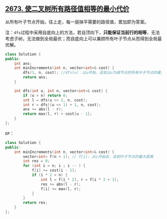 ## [2673. 使二叉树所有路径值相等的最小代价](https://leetcode.cn/problems/make-costs-of-paths-equal-in-a-binary-tree/)

从所有叶子节点开始，往上走，每一层抹平需要的路径值，累加即为答案。

注：`dfs`过程中采用自底向上的方法，若自顶向下，**只能保证当前行的相等**，无法考虑子树，无法做到全局最优；而自底向上可以兼顾所有叶子节点从而得到全局最优解。

```cpp
class Solution {
public:
    int ans;
    int minIncrements(int n, vector<int>& cost) {
        dfs(1, n, cost); //dfs(u)：以u开始，走到以u为根节点的所有叶子节点的最大距离
        return ans;
    }

    int dfs(int u, int n, vector<int>& cost) {
        if (u > n) return 0;
        int l = dfs(u << 1, n, cost);
        int r = dfs((u << 1) + 1, n, cost);
        ans += abs(l - r);
        return max(l, r) + cost[u - 1];
    }
};
```

`DP`：

```cpp
class Solution {
public:
    int minIncrements(int n, vector<int>& cost) {
        vector<int> f(n + 1); // f[i]: 从i开始走，走到叶子节点的最大距离
        int res = 0;
        for (int i = n; i ; i -- ) {
            f[i] += cost[i - 1];
            if (i * 2 < n) {
                int l = f[i * 2], r = f[i * 2 + 1];
                res += abs(l - r);
                f[i] += max(l, r);
            }
        }
        return res;
    }
};
```

